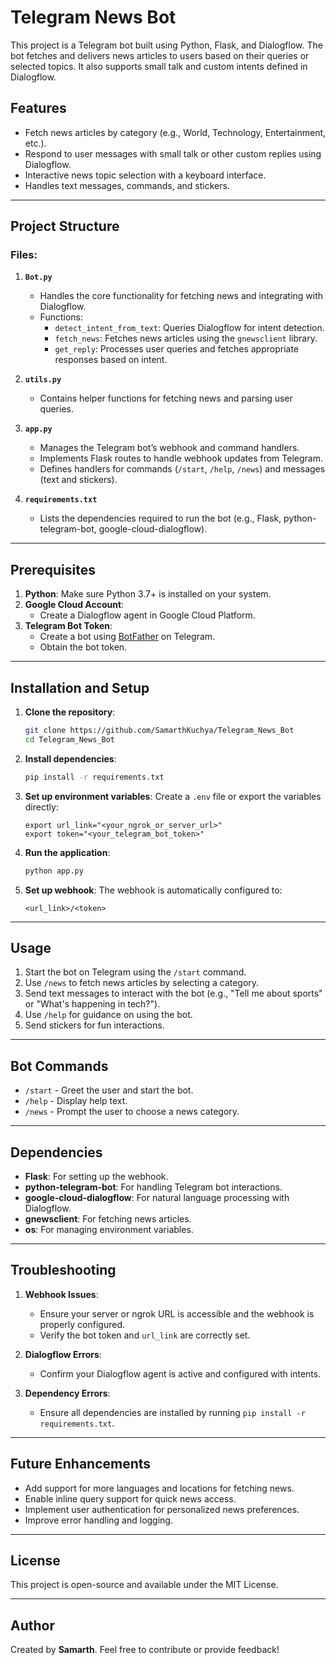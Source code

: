 # Telegram News Bot

This project is a Telegram bot built using Python, Flask, and Dialogflow. The bot fetches and delivers news articles to users based on their queries or selected topics. It also supports small talk and custom intents defined in Dialogflow.

## Features

- Fetch news articles by category (e.g., World, Technology, Entertainment, etc.).
- Respond to user messages with small talk or other custom replies using Dialogflow.
- Interactive news topic selection with a keyboard interface.
- Handles text messages, commands, and stickers.

---

## Project Structure

### Files:
1. **`Bot.py`**
   - Handles the core functionality for fetching news and integrating with Dialogflow.
   - Functions:
     - `detect_intent_from_text`: Queries Dialogflow for intent detection.
     - `fetch_news`: Fetches news articles using the `gnewsclient` library.
     - `get_reply`: Processes user queries and fetches appropriate responses based on intent.

2. **`utils.py`**
   - Contains helper functions for fetching news and parsing user queries.

3. **`app.py`**
   - Manages the Telegram bot’s webhook and command handlers.
   - Implements Flask routes to handle webhook updates from Telegram.
   - Defines handlers for commands (`/start`, `/help`, `/news`) and messages (text and stickers).

4. **`requirements.txt`**
   - Lists the dependencies required to run the bot (e.g., Flask, python-telegram-bot, google-cloud-dialogflow).

---

## Prerequisites

1. **Python**: Make sure Python 3.7+ is installed on your system.
2. **Google Cloud Account**:
   - Create a Dialogflow agent in Google Cloud Platform.
3. **Telegram Bot Token**:
   - Create a bot using [BotFather](https://core.telegram.org/bots#botfather) on Telegram.
   - Obtain the bot token.

---

## Installation and Setup

1. **Clone the repository**:
   ```bash
   git clone https://github.com/SamarthKuchya/Telegram_News_Bot
   cd Telegram_News_Bot
   ```

2. **Install dependencies**:
   ```bash
   pip install -r requirements.txt
   ```

3. **Set up environment variables**:
   Create a `.env` file or export the variables directly:
   ```
   export url_link="<your_ngrok_or_server_url>"
   export token="<your_telegram_bot_token>"
   ```

4. **Run the application**:
   ```bash
   python app.py
   ```

5. **Set up webhook**:
   The webhook is automatically configured to:
   ```
   <url_link>/<token>
   ```

---

## Usage

1. Start the bot on Telegram using the `/start` command.
2. Use `/news` to fetch news articles by selecting a category.
3. Send text messages to interact with the bot (e.g., "Tell me about sports" or "What's happening in tech?").
4. Use `/help` for guidance on using the bot.
5. Send stickers for fun interactions.

---

## Bot Commands

- `/start` - Greet the user and start the bot.
- `/help` - Display help text.
- `/news` - Prompt the user to choose a news category.

---

## Dependencies

- **Flask**: For setting up the webhook.
- **python-telegram-bot**: For handling Telegram bot interactions.
- **google-cloud-dialogflow**: For natural language processing with Dialogflow.
- **gnewsclient**: For fetching news articles.
- **os**: For managing environment variables.

---

## Troubleshooting

1. **Webhook Issues**:
   - Ensure your server or ngrok URL is accessible and the webhook is properly configured.
   - Verify the bot token and `url_link` are correctly set.

2. **Dialogflow Errors**:
   - Confirm your Dialogflow agent is active and configured with intents.

3. **Dependency Errors**:
   - Ensure all dependencies are installed by running `pip install -r requirements.txt`.

---

## Future Enhancements

- Add support for more languages and locations for fetching news.
- Enable inline query support for quick news access.
- Implement user authentication for personalized news preferences.
- Improve error handling and logging.

---

## License
This project is open-source and available under the MIT License.

---

## Author
Created by **Samarth**. Feel free to contribute or provide feedback!

